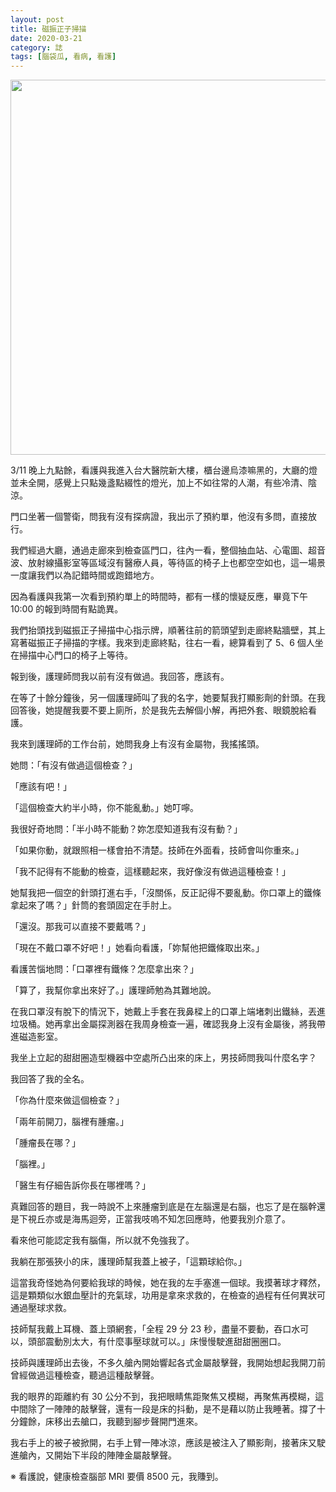 ```yaml
---
layout: post
title: 磁振正子掃描
date: 2020-03-21
category: 誌
tags: [腦袋瓜, 看病, 看護]
---
```


<img src="/blog/assets/images/2020/mri.jpg" style="width:600px"/>

3/11 晚上九點餘，看護與我進入台大醫院新大樓，櫃台邊烏漆嘛黑的，大廳的燈並未全開，感覺上只點幾盞點綴性的燈光，加上不如往常的人潮，有些冷清、陰涼。

<!--more-->

門口坐著一個警衛，問我有沒有探病證，我出示了預約單，他沒有多問，直接放行。

我們經過大廳，通過走廊來到檢查區門口，往內一看，整個抽血站、心電圖、超音波、放射線攝影室等區域沒有醫療人員，等待區的椅子上也都空空如也，這一場景一度讓我們以為記錯時間或跑錯地方。

因為看護與我第一次看到預約單上的時間時，都有一樣的懷疑反應，畢竟下午 10:00 的報到時間有點詭異。

我們抬頭找到磁振正子掃描中心指示牌，順著往前的箭頭望到走廊終點牆壁，其上寫著磁振正子掃描的字樣。我來到走廊終點，往右一看，總算看到了 5、6 個人坐在掃描中心門口的椅子上等待。

報到後，護理師問我以前有沒有做過。我回答，應該有。

在等了十餘分鐘後，另一個護理師叫了我的名字，她要幫我打顯影劑的針頭。在我回答後，她提醒我要不要上廁所，於是我先去解個小解，再把外套、眼鏡脫給看護。

我來到護理師的工作台前，她問我身上有沒有金屬物，我搖搖頭。

她問：「有沒有做過這個檢查？」

「應該有吧！」

「這個檢查大約半小時，你不能亂動。」她叮嚀。

我很好奇地問：「半小時不能動？妳怎麼知道我有沒有動？」

「如果你動，就跟照相一樣會拍不清楚。技師在外面看，技師會叫你重來。」

「我不記得有不能動的檢查，這樣聽起來，我好像沒有做過這種檢查！」

她幫我把一個空的針頭打進右手，「沒關係，反正記得不要亂動。你口罩上的鐵條拿起來了嗎？」針筒的套頭固定在手肘上。

「還沒。那我可以直接不要戴嗎？」

「現在不戴口罩不好吧！」她看向看護，「妳幫他把鐵條取出來。」

看護苦惱地問：「口罩裡有鐵條？怎麼拿出來？」

「算了，我幫你拿出來好了。」護理師勉為其難地說。

在我口罩沒有脫下的情況下，她戴上手套在我鼻樑上的口罩上端堵刺出鐵絲，丟進垃圾桶。她再拿出金屬探測器在我周身檢查一遍，確認我身上沒有金屬後，將我帶進磁造影室。

我坐上立起的甜甜圈造型機器中空處所凸出來的床上，男技師問我叫什麼名字？

我回答了我的全名。

「你為什麼來做這個檢查？」

「兩年前開刀，腦裡有腫瘤。」

「腫瘤長在哪？」

「腦裡。」

「醫生有仔細告訴你長在哪裡嗎？」

真難回答的題目，我一時說不上來腫瘤到底是在左腦還是右腦，也忘了是在腦幹還是下視丘亦或是海馬迴旁，正當我吱嗚不知怎回應時，他要我別介意了。

看來他可能認定我有腦傷，所以就不免強我了。

我躺在那張狹小的床，護理師幫我蓋上被子，「這顆球給你。」

這當我奇怪她為何要給我球的時候，她在我的左手塞進一個球。我摸著球才釋然，這是顆類似水銀血壓計的充氣球，功用是拿來求救的，在檢查的過程有任何異狀可通過壓球求救。

技師幫我戴上耳機、蓋上頭網套，「全程 29 分 23 秒，盡量不要動，吞口水可以，頭部震動別太大，有什麼事壓球就可以。」床慢慢駛進甜甜圈圈口。

技師與護理師出去後，不多久艙內開始響起各式金屬敲擊聲，我開始想起我開刀前曾經做過這種檢查，聽過這種敲擊聲。

我的眼界的距離約有 30 公分不到，我把眼睛焦距聚焦又模糊，再聚焦再模糊，這中間除了一陣陣的敲擊聲，還有一段是床的抖動，是不是藉以防止我睡著。撐了十分鐘餘，床移出去艙口，我聽到腳步聲開門進來。

我右手上的被子被掀開，右手上臂一陣冰涼，應該是被注入了顯影劑，接著床又駛進艙內，又開始下半段的陣陣金屬敲擊聲。

※ 看護說，健康檢查腦部 MRI 要價 8500 元，我賺到。
